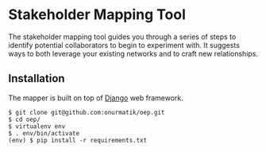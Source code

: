 # Stakeholder Mapping Tool

The stakeholder mapping tool guides you through a series of steps to identify potential collaborators to begin to experiment with. It suggests ways to both leverage your existing networks and to craft new relationships.

## Installation

The mapper is built on top of [Django](https://djangoproject.com) web framework. 

```
$ git clone git@github.com:onurmatik/oep.git  
$ cd oep/  
$ virtualenv env  
$ . env/bin/activate  
(env) $ pip install -r requirements.txt
```
